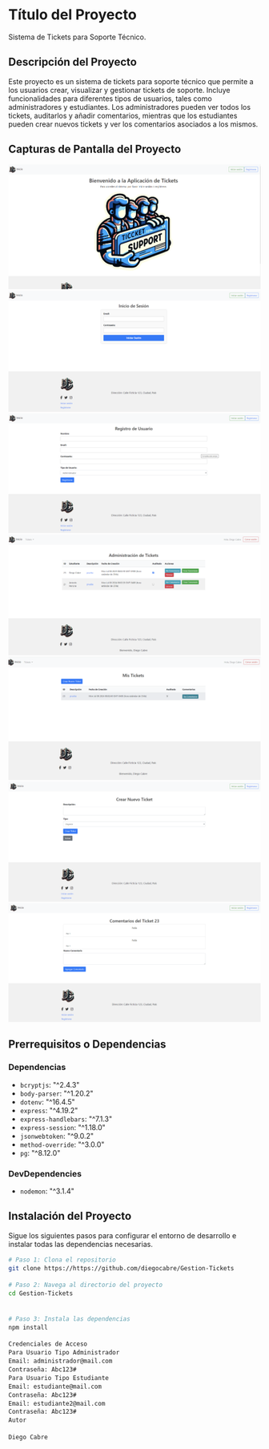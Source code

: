 # Título del Proyecto

Sistema de Tickets para Soporte Técnico.

## Descripción del Proyecto

Este proyecto es un sistema de tickets para soporte técnico que permite a los usuarios crear, visualizar y gestionar tickets de soporte. Incluye funcionalidades para diferentes tipos de usuarios, tales como administradores y estudiantes. Los administradores pueden ver todos los tickets, auditarlos y añadir comentarios, mientras que los estudiantes pueden crear nuevos tickets y ver los comentarios asociados a los mismos.

## Capturas de Pantalla del Proyecto

![Inicio](image.png)
![Iniciar Sesión](image-1.png)
![Registrarse](image-2.png)
![Vista Administrador](image-3.png)
![Vista Estudiante](image-4.png)
![Nuevo Ticket](image-5.png)
![Comentarios](image-6.png)

## Prerrequisitos o Dependencias

### Dependencias

- `bcryptjs`: "^2.4.3"
- `body-parser`: "^1.20.2"
- `dotenv`: "^16.4.5"
- `express`: "^4.19.2"
- `express-handlebars`: "^7.1.3"
- `express-session`: "^1.18.0"
- `jsonwebtoken`: "^9.0.2"
- `method-override`: "^3.0.0"
- `pg`: "^8.12.0"

### DevDependencies

- `nodemon`: "^3.1.4"

## Instalación del Proyecto

Sigue los siguientes pasos para configurar el entorno de desarrollo e instalar todas las dependencias necesarias.

```bash
# Paso 1: Clona el repositorio
git clone https://https://github.com/diegocabre/Gestion-Tickets

# Paso 2: Navega al directorio del proyecto
cd Gestion-Tickets


# Paso 3: Instala las dependencias
npm install

Credenciales de Acceso
Para Usuario Tipo Administrador
Email: administrador@mail.com
Contraseña: Abc123#
Para Usuario Tipo Estudiante
Email: estudiante@mail.com
Contraseña: Abc123#
Email: estudiante2@mail.com
Contraseña: Abc123#
Autor

Diego Cabre
```
